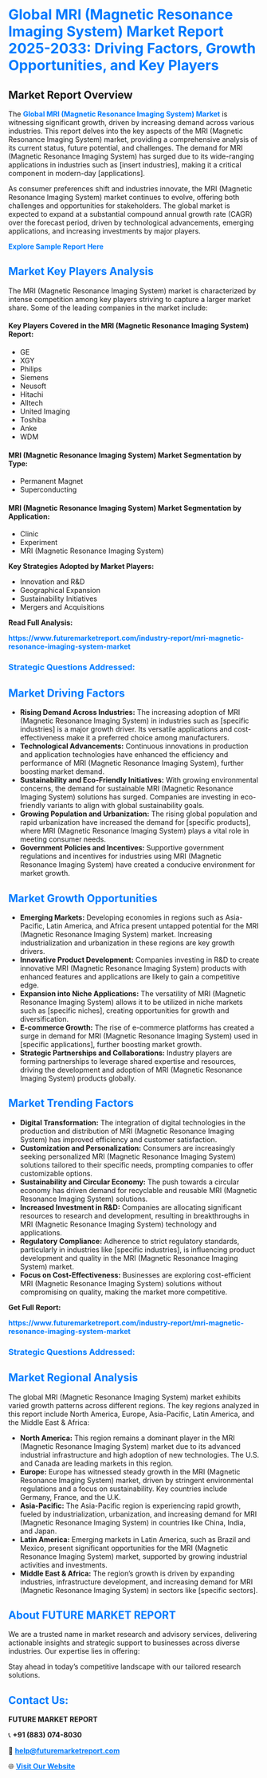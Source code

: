 <h1 style="color: #007BFF;">Global MRI (Magnetic Resonance Imaging System) Market Report 2025-2033: Driving Factors, Growth Opportunities, and Key Players</h1>

<section id="overview">
<h2>Market Report Overview</h2>
<p>The <a href="https://www.futuremarketreport.com/industry-report/mri-magnetic-resonance-imaging-system-market" style="color: #007BFF; text-decoration: none;"><strong>Global MRI (Magnetic Resonance Imaging System) Market</strong></a> is witnessing significant growth, driven by increasing demand across various industries. This report delves into the key aspects of the MRI (Magnetic Resonance Imaging System) market, providing a comprehensive analysis of its current status, future potential, and challenges. The demand for MRI (Magnetic Resonance Imaging System) has surged due to its wide-ranging applications in industries such as [insert industries], making it a critical component in modern-day [applications].</p>
<p>As consumer preferences shift and industries innovate, the MRI (Magnetic Resonance Imaging System) market continues to evolve, offering both challenges and opportunities for stakeholders. The global market is expected to expand at a substantial compound annual growth rate (CAGR) over the forecast period, driven by technological advancements, emerging applications, and increasing investments by major players.</p>
</section>

<section id="overview">
<p><a href="https://www.futuremarketreport.com/request-sample/reportId=122420" style="color: #007BFF; text-decoration: none;"><strong>Explore Sample Report Here</strong></a></p>
</section>

<section id="key-players">
<h2 style="color: #007BFF;">Market Key Players Analysis</h2>
<p>The MRI (Magnetic Resonance Imaging System) market is characterized by intense competition among key players striving to capture a larger market share. Some of the leading companies in the market include:</p>
<h4>Key Players Covered in the MRI (Magnetic Resonance Imaging System) Report:</h4>
<ul><li>GE</li><li>XGY</li><li>Philips</li><li>Siemens</li><li>Neusoft</li><li>Hitachi</li><li>Alltech</li><li>United Imaging</li><li>Toshiba</li><li>Anke</li><li>WDM</li></ul>
<h4>MRI (Magnetic Resonance Imaging System) Market Segmentation by Type:</h4>
<ul><li>Permanent Magnet</li><li>Superconducting</li></ul>

<h4>MRI (Magnetic Resonance Imaging System) Market Segmentation by Application:</h4>
<ul><li>Clinic</li><li>Experiment</li><li>MRI (Magnetic Resonance Imaging System)</li></ul>
<p><strong>Key Strategies Adopted by Market Players:</strong></p>
<ul>
<li>Innovation and R&D</li>
<li>Geographical Expansion</li>
<li>Sustainability Initiatives</li>
<li>Mergers and Acquisitions</li>
</ul>
</section>

<section>
<p><strong>Read Full Analysis: </strong></p><a href="https://www.futuremarketreport.com/industry-report/mri-magnetic-resonance-imaging-system-market" style="color: #007BFF; text-decoration: none;"><strong>https://www.futuremarketreport.com/industry-report/mri-magnetic-resonance-imaging-system-market</strong></a>
<h3 style="color: #007BFF;">Strategic Questions Addressed:</h3>
</section>

<section id="driving-factors">
<h2 style="color: #007BFF;">Market Driving Factors</h2>
<ul>
<li><strong>Rising Demand Across Industries:</strong> The increasing adoption of MRI (Magnetic Resonance Imaging System) in industries such as [specific industries] is a major growth driver. Its versatile applications and cost-effectiveness make it a preferred choice among manufacturers.</li>
<li><strong>Technological Advancements:</strong> Continuous innovations in production and application technologies have enhanced the efficiency and performance of MRI (Magnetic Resonance Imaging System), further boosting market demand.</li>
<li><strong>Sustainability and Eco-Friendly Initiatives:</strong> With growing environmental concerns, the demand for sustainable MRI (Magnetic Resonance Imaging System) solutions has surged. Companies are investing in eco-friendly variants to align with global sustainability goals.</li>
<li><strong>Growing Population and Urbanization:</strong> The rising global population and rapid urbanization have increased the demand for [specific products], where MRI (Magnetic Resonance Imaging System) plays a vital role in meeting consumer needs.</li>
<li><strong>Government Policies and Incentives:</strong> Supportive government regulations and incentives for industries using MRI (Magnetic Resonance Imaging System) have created a conducive environment for market growth.</li>
</ul>
</section>

<section id="growth-opportunities">
<h2 style="color: #007BFF;">Market Growth Opportunities</h2>
<ul>
<li><strong>Emerging Markets:</strong> Developing economies in regions such as Asia-Pacific, Latin America, and Africa present untapped potential for the MRI (Magnetic Resonance Imaging System) market. Increasing industrialization and urbanization in these regions are key growth drivers.</li>
<li><strong>Innovative Product Development:</strong> Companies investing in R&D to create innovative MRI (Magnetic Resonance Imaging System) products with enhanced features and applications are likely to gain a competitive edge.</li>
<li><strong>Expansion into Niche Applications:</strong> The versatility of MRI (Magnetic Resonance Imaging System) allows it to be utilized in niche markets such as [specific niches], creating opportunities for growth and diversification.</li>
<li><strong>E-commerce Growth:</strong> The rise of e-commerce platforms has created a surge in demand for MRI (Magnetic Resonance Imaging System) used in [specific applications], further boosting market growth.</li>
<li><strong>Strategic Partnerships and Collaborations:</strong> Industry players are forming partnerships to leverage shared expertise and resources, driving the development and adoption of MRI (Magnetic Resonance Imaging System) products globally.</li>
</ul>
</section>

<section id="trending-factors">
<h2 style="color: #007BFF;">Market Trending Factors</h2>
<ul>
<li><strong>Digital Transformation:</strong> The integration of digital technologies in the production and distribution of MRI (Magnetic Resonance Imaging System) has improved efficiency and customer satisfaction.</li>
<li><strong>Customization and Personalization:</strong> Consumers are increasingly seeking personalized MRI (Magnetic Resonance Imaging System) solutions tailored to their specific needs, prompting companies to offer customizable options.</li>
<li><strong>Sustainability and Circular Economy:</strong> The push towards a circular economy has driven demand for recyclable and reusable MRI (Magnetic Resonance Imaging System) solutions.</li>
<li><strong>Increased Investment in R&D:</strong> Companies are allocating significant resources to research and development, resulting in breakthroughs in MRI (Magnetic Resonance Imaging System) technology and applications.</li>
<li><strong>Regulatory Compliance:</strong> Adherence to strict regulatory standards, particularly in industries like [specific industries], is influencing product development and quality in the MRI (Magnetic Resonance Imaging System) market.</li>
<li><strong>Focus on Cost-Effectiveness:</strong> Businesses are exploring cost-efficient MRI (Magnetic Resonance Imaging System) solutions without compromising on quality, making the market more competitive.</li>
</ul>
</section>

<section>
<p><strong>Get Full Report: </strong></p><a href="https://www.futuremarketreport.com/industry-report/mri-magnetic-resonance-imaging-system-market" style="color: #007BFF; text-decoration: none;"><strong>https://www.futuremarketreport.com/industry-report/mri-magnetic-resonance-imaging-system-market</strong></a>
<h3 style="color: #007BFF;">Strategic Questions Addressed:</h3>
</section>


<section id="regional-analysis">
<h2 style="color: #007BFF;">Market Regional Analysis</h2>
<p>The global MRI (Magnetic Resonance Imaging System) market exhibits varied growth patterns across different regions. The key regions analyzed in this report include North America, Europe, Asia-Pacific, Latin America, and the Middle East & Africa:</p>
<ul>
<li><strong>North America:</strong> This region remains a dominant player in the MRI (Magnetic Resonance Imaging System) market due to its advanced industrial infrastructure and high adoption of new technologies. The U.S. and Canada are leading markets in this region.</li>
<li><strong>Europe:</strong> Europe has witnessed steady growth in the MRI (Magnetic Resonance Imaging System) market, driven by stringent environmental regulations and a focus on sustainability. Key countries include Germany, France, and the U.K.</li>
<li><strong>Asia-Pacific:</strong> The Asia-Pacific region is experiencing rapid growth, fueled by industrialization, urbanization, and increasing demand for MRI (Magnetic Resonance Imaging System) in countries like China, India, and Japan.</li>
<li><strong>Latin America:</strong> Emerging markets in Latin America, such as Brazil and Mexico, present significant opportunities for the MRI (Magnetic Resonance Imaging System) market, supported by growing industrial activities and investments.</li>
<li><strong>Middle East & Africa:</strong> The region’s growth is driven by expanding industries, infrastructure development, and increasing demand for MRI (Magnetic Resonance Imaging System) in sectors like [specific sectors].</li>
</ul>
</section>

<footer>
<h2 style="color: #007BFF;">About FUTURE MARKET REPORT</h2>
<p>We are a trusted name in market research and advisory services, delivering actionable insights and strategic support to businesses across diverse industries. Our expertise lies in offering:</p>

<p>Stay ahead in today’s competitive landscape with our tailored research solutions.</p>

<h2 style="color: #007BFF;">Contact Us:</h2>
<p><strong>FUTURE MARKET REPORT</strong></p>
<p>📞 <strong>+91 (883) 074-8030</strong></p>
<p>📧 <strong><a href="mailto:help@futuremarketreport.com" style="color: #007BFF;">help@futuremarketreport.com</a></strong></p>
<p>🌐 <strong><a href="https://www.futuremarketreport.com/" style="color: #007BFF;">Visit Our Website</a></strong></p>
</footer>